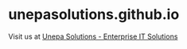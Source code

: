 # unepasolutions.github.io
Visit us at [Unepa Solutions - Enterprise IT Solutions](https://unepasolutions.github.io/)

